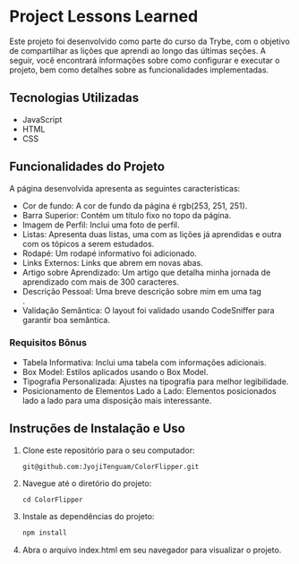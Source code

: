# Project Lessons Learned

Este projeto foi desenvolvido como parte do curso da Trybe, com o objetivo de compartilhar as lições que aprendi ao longo das últimas seções. A seguir, você encontrará informações sobre como configurar e executar o projeto, bem como detalhes sobre as funcionalidades implementadas.

## Tecnologias Utilizadas

- JavaScript
- HTML
- CSS

## Funcionalidades do Projeto
A página desenvolvida apresenta as seguintes características:

- Cor de fundo: A cor de fundo da página é rgb(253, 251, 251).
- Barra Superior: Contém um título fixo no topo da página.
- Imagem de Perfil: Inclui uma foto de perfil.
- Listas: Apresenta duas listas, uma com as lições já aprendidas e outra com os tópicos a serem estudados.
- Rodapé: Um rodapé informativo foi adicionado.
- Links Externos: Links que abrem em novas abas.
- Artigo sobre Aprendizado: Um artigo que detalha minha jornada de aprendizado com mais de 300 caracteres.
- Descrição Pessoal: Uma breve descrição sobre mim em uma tag <aside>.
- Validação Semântica: O layout foi validado usando CodeSniffer para garantir boa semântica.

### Requisitos Bônus
- Tabela Informativa: Inclui uma tabela com informações adicionais.
- Box Model: Estilos aplicados usando o Box Model.
- Tipografia Personalizada: Ajustes na tipografia para melhor legibilidade.
- Posicionamento de Elementos Lado a Lado: Elementos posicionados lado a lado para uma disposição mais interessante.

## Instruções de Instalação e Uso

1. Clone este repositório para o seu computador:

    ```
    git@github.com:JyojiTenguam/ColorFlipper.git
    ```

2. Navegue até o diretório do projeto:

    ```
    cd ColorFlipper
    ```
3. Instale as dependências do projeto:
    ```sh
    npm install
    ```
4. Abra o arquivo index.html em seu navegador para visualizar o projeto.
